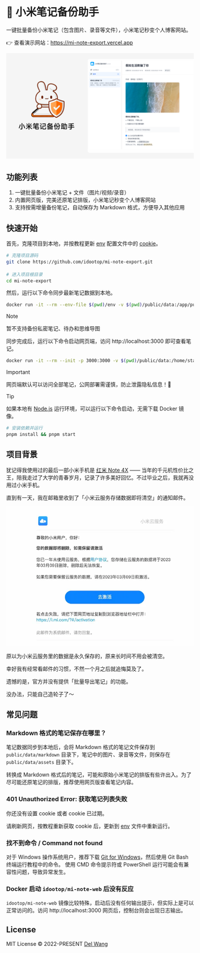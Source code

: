 # 🐰 小米笔记备份助手

一键批量备份小米笔记（包含图片、录音等文件），小米笔记秒变个人博客网站。

👉 查看演示网站：https://mi-note-export.vercel.app

![](screenshots/banner.png)

## 功能列表

1. 一键批量备份小米笔记 + 文件（图片/视频/录音）
2. 内置网页版，完美还原笔记排版，小米笔记秒变个人博客网站
3. 支持按需增量备份笔记，自动保存为 Markdown 格式，方便导入其他应用

## 快速开始

首先，克隆项目到本地，并按教程更新 [env](./env) 配置文件中的 [cookie](https://github.com/idootop/mi-note-export/issues/4)。

```bash
# 克隆项目源码
git clone https://github.com/idootop/mi-note-export.git

# 进入项目根目录
cd mi-note-export
```

然后，运行以下命令同步最新笔记数据到本地。

```bash
docker run -it --rm --env-file $(pwd)/env -v $(pwd)/public/data:/app/public/data idootop/mi-note-sync:latest
```

> [!NOTE]
> 暂不支持备份私密笔记、待办和思维导图

同步完成后，运行以下命令启动网页端，访问 http://localhost:3000 即可查看笔记。

```bash
docker run -it --rm --init -p 3000:3000 -v $(pwd)/public/data:/home/static/data idootop/mi-note-web:latest
```

> [!IMPORTANT]
> 网页端默认可以访问全部笔记，公网部署需谨慎，防止泄露隐私信息！🚨

> [!TIP]
> 如果本地有 [Node.js](https://nodejs.org/zh-cn/download) 运行环境，可以运行以下命令启动，无需下载 Docker 镜像。

```bash
# 安装依赖并运行
pnpm install && pnpm start
```

## 项目背景

犹记得我使用过的最后一部小米手机是 [红米 Note 4X](https://www.mi.com/redminote4x) —— 当年的千元机性价比之王，陪我走过了大学的青春岁月，记录了许多美好回忆。不过毕业之后，我就再没用过小米手机。

直到有一天，我在邮箱里收到了「小米云服务存储数据即将清空」的通知邮件。

![](screenshots/email.webp)

原以为小米云服务里的数据是永久保存的，原来长时间不用会被清空。

幸好我有经常看邮件的习惯，不然一个月之后就追悔莫及了。

遗憾的是，官方并没有提供「批量导出笔记」的功能。

没办法，只能自己造轮子了～

## 常见问题

### Markdown 格式的笔记保存在哪里？

笔记数据同步到本地后，会将 Markdown 格式的笔记文件保存到 `public/data/markdown` 目录下，笔记中的图片、录音等文件，则保存在 `public/data/assets` 目录下。

转换成 Markdown 格式后的笔记，可能和原始小米笔记的排版有些许出入。为了尽可能还原笔记的排版，推荐使用网页版查看笔记内容。

### 401 Unauthorized Error: 获取笔记列表失败

你还没有设置 cookie 或者 cookie 已过期。

请刷新网页，按教程重新获取 cookie 后，更新到 [env](./env) 文件中重新运行。

### 找不到命令 / Command not found

对于 Windows 操作系统用户，推荐下载 [Git for Windows](https://git-scm.com/downloads)，然后使用 Git Bash 终端运行教程中的命令。
使用 CMD 命令提示符或 PowerShell 运行可能会有兼容性问题，导致异常发生。

### Docker 启动 `idootop/mi-note-web` 后没有反应

`idootop/mi-note-web` 镜像比较特殊，启动后没有任何输出提示，但实际上是可以正常访问的。访问 http://localhost:3000 网页后，控制台则会出现日志输出。

## License

MIT License © 2022-PRESENT [Del Wang](https://del.wang)

